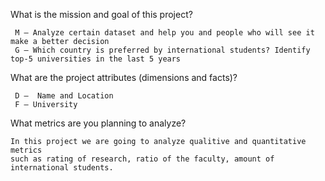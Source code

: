 What is the mission and goal of this project?
     
     
     M – Analyze certain dataset and help you and people who will see it make a better decision
     G – Which country is preferred by international students? Identify top-5 universities in the last 5 years

What are the project attributes (dimensions and facts)?
     
     
     D –  Name and Location
     F – University

What metrics are you planning to analyze?
    
    
    In this project we are going to analyze qualitive and quantitative metrics
    such as rating of research, ratio of the faculty, amount of international students.

